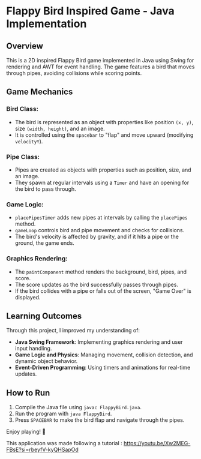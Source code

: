 # Flappy Bird Inspired Game - Java Implementation

## Overview
This is a 2D inspired Flappy Bird game implemented in Java using Swing for rendering and AWT for event handling. The game features a bird that moves through pipes, avoiding collisions while scoring points.

## Game Mechanics

### Bird Class:
- The bird is represented as an object with properties like position `(x, y)`, size `(width, height)`, and an image.
- It is controlled using the `spacebar` to "flap" and move upward (modifying `velocityY`).

### Pipe Class:
- Pipes are created as objects with properties such as position, size, and an image.
- They spawn at regular intervals using a `Timer` and have an opening for the bird to pass through.

### Game Logic:
- `placePipesTimer` adds new pipes at intervals by calling the `placePipes` method.
- `gameLoop` controls bird and pipe movement and checks for collisions.
- The bird's velocity is affected by gravity, and if it hits a pipe or the ground, the game ends.

### Graphics Rendering:
- The `paintComponent` method renders the background, bird, pipes, and score.
- The score updates as the bird successfully passes through pipes.
- If the bird collides with a pipe or falls out of the screen, "Game Over" is displayed.


## Learning Outcomes
Through this project, I improved my understanding of:
- **Java Swing Framework**: Implementing graphics rendering and user input handling.
- **Game Logic and Physics**: Managing movement, collision detection, and dynamic object behavior.
- **Event-Driven Programming**: Using timers and animations for real-time updates.

## How to Run
1. Compile the Java file using `javac FlappyBird.java`.
2. Run the program with `java FlappyBird`.
3. Press `SPACEBAR` to make the bird flap and navigate through the pipes.

Enjoy playing! 🚀

This application was made following a tutorial :  https://youtu.be/Xw2MEG-FBsE?si=rbeyfV-kyQHSapOd
